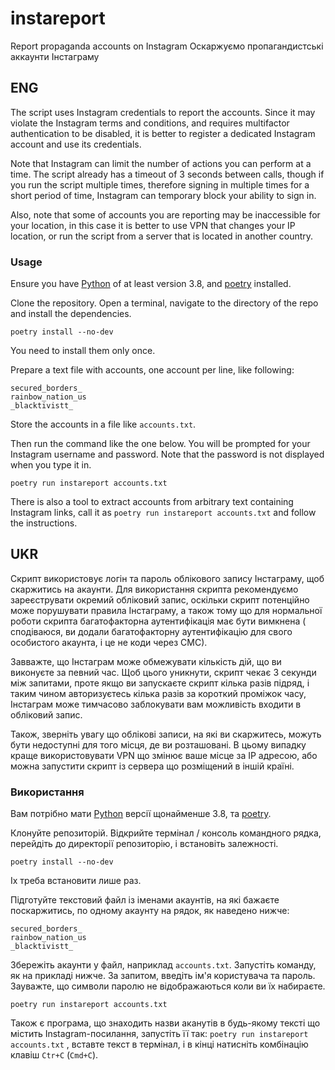 # instareport

Report propaganda accounts on Instagram
Оскаржуємо пропагандистські аккаунти Інстаграму

## ENG

The script uses Instagram credentials to report the accounts.
Since it may violate the Instagram terms and conditions, and requires
multifactor authentication to be disabled,
it is better to register a dedicated Instagram account and
use its credentials.

Note that Instagram can limit the number of actions you can perform at
a time.  The script already has a timeout of 3 seconds between calls,
though if you run the script multiple times, therefore signing in
multiple times for a short period of time, Instagram can temporary block
your ability to sign in.

Also, note that some of accounts you are reporting may be inaccessible
for your location, in this case it is better to use VPN that changes
your IP location, or run the script from a server that is located in
another country.

### Usage

Ensure you have [Python](https://www.python.org/downloads/) of at
least version 3.8, and
[poetry](https://python-poetry.org/docs/#installation) installed.

Clone the repository.  Open a terminal, navigate to the directory
of the repo and install the dependencies.

```shell
poetry install --no-dev
```

You need to install them only once.

Prepare a text file with accounts, one account per line, like following:

```text
secured_borders_
rainbow_nation_us
_blacktivistt_
```

Store the accounts in a file like `accounts.txt`.

Then run the command like the one below.  You will be prompted for your
Instagram username and password.  Note that
the password is not displayed when you type it in.

```shell
poetry run instareport accounts.txt
```

There is also a tool to extract accounts from arbitrary text containing
Instagram links, call it as `poetry run instareport accounts.txt` and
follow the instructions.

## UKR

Скрипт використовує логін та пароль облікового запису Інстаграму,
щоб скаржитись на акаунти.  Для використання скрипта рекомендуємо зареєструвати
окремий обліковий запис, оскільки скрипт потенційно може порушувати
правила Інстаграму, а також тому що для нормальної роботи скрипта
багатофакторна аутентифікація має бути вимкнена (
сподіваюся, ви додали багатофакторну аутентифікацію для свого особистого
акаунта, і це не коди через СМС).

Завважте, що Інстаграм може обмежувати кількість дій, що ви виконуєте
за певний час.  Щоб цього уникнути, скрипт чекає 3 секунди між запитами,
проте якщо ви запускаєте скрипт кілька разів підряд, і таким чином
авторизуєтесь кілька разів за короткий проміжок часу, Інстаграм може
тимчасово заблокувати вам можливість входити в обліковий запис.

Також, зверніть увагу що облікові записи, на які ви скаржитесь,
можуть бути недоступні для того місця, де ви розташовані.  В цьому
випадку краще використовувати VPN що змінює ваше місце за IP адресою,
або можна запустити скрипт із сервера що розміщений в іншій країні.

### Використання

Вам потрібно мати [Python](https://www.python.org/downloads/) версії
щонайменше 3.8, та [poetry](https://python-poetry.org/docs/#installation).

Клонуйте репозиторій.  Відкрийте термінал / консоль командного рядка,
перейдіть до директорії репозиторію, і встановіть залежності.

```shell
poetry install --no-dev
```

Іх треба встановити лише раз.

Підготуйте текстовий файл із іменами акаунтів, на які бажаєте поскаржитись,
по одному акаунту на рядок, як наведено нижче:

```text
secured_borders_
rainbow_nation_us
_blacktivistt_
```

Збережіть акаунти у файл, наприклад `accounts.txt`.
Запустіть команду, як на прикладі нижче.  За запитом, введіть
ім'я користувача та пароль.  Зауважте, що символи паролю не відображаються
коли ви їх набираєте.

```shell
poetry run instareport accounts.txt
```

Також є програма, що знаходить назви аканутів в будь-якому тексті
що містить Instagram-посилання, запустіть її так:
`poetry run instareport accounts.txt` , вставте текст в термінал,
і в кінці натисніть комбінацію клавіш `Ctr+C` (`Cmd+C`).
